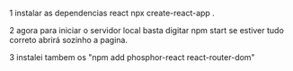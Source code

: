 1 instalar as dependencias react npx create-react-app .

2 agora para iniciar o servidor local basta digitar npm start se estiver tudo correto abrirá sozinho a pagina.

3 instalei tambem os "npm add phosphor-react react-router-dom"
